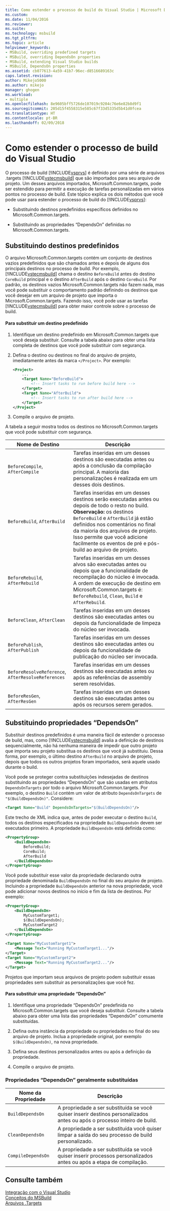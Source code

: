 ```yaml
---
title: Como estender o processo de build do Visual Studio | Microsoft Docs
ms.custom: 
ms.date: 11/04/2016
ms.reviewer: 
ms.suite: 
ms.technology: msbuild
ms.tgt_pltfrm: 
ms.topic: article
helpviewer_keywords:
- MSBuild, overriding predefined targets
- MSBuild, overriding DependsOn properties
- MSBuild, extending Visual Studio builds
- MSBuild, DependsOn properties
ms.assetid: cb077613-4a59-41b7-96ec-d8516689163c
caps.latest.revision: 
author: Mikejo5000
ms.author: mikejo
manager: ghogen
ms.workload:
- multiple
ms.openlocfilehash: 8e9605bff5726de107019c9204c76e6e82b8d9f1
ms.sourcegitcommit: 205d15f4558315e585c67f33d5335d5b41d0fcea
ms.translationtype: HT
ms.contentlocale: pt-BR
ms.lasthandoff: 02/09/2018
---
```

# <a name="how-to-extend-the-visual-studio-build-process"></a>Como estender o processo de build do Visual Studio
O processo de build [!INCLUDE[vsprvs](../code-quality/includes/vsprvs_md.md)] é definido por uma série de arquivos .targets [!INCLUDE[vstecmsbuild](../extensibility/internals/includes/vstecmsbuild_md.md)] que são importados para seu arquivo de projeto. Um desses arquivos importados, Microsoft.Common.targets, pode ser estendido para permitir a execução de tarefas personalizadas em vários pontos no processo de build. Este tópico explica os dois métodos que você pode usar para estender o processo de build do [!INCLUDE[vsprvs](../code-quality/includes/vsprvs_md.md)]:  
  
-   Substituindo destinos predefinidos específicos definidos no Microsoft.Common.targets.  
  
-   Substituindo as propriedades “DependsOn” definidas no Microsoft.Common.targets.  
  
## <a name="overriding-predefined-targets"></a>Substituindo destinos predefinidos  
 O arquivo Microsoft.Common.targets contém um conjunto de destinos vazios predefinidos que são chamados antes e depois de alguns dos principais destinos no processo de build. Por exemplo, [!INCLUDE[vstecmsbuild](../extensibility/internals/includes/vstecmsbuild_md.md)] chama o destino `BeforeBuild` antes do destino `CoreBuild` principal e o destino `AfterBuild` após o destino `CoreBuild`. Por padrão, os destinos vazios Microsoft.Common.targets não fazem nada, mas você pode substituir o comportamento padrão definindo os destinos que você desejar em um arquivo de projeto que importa o Microsoft.Common.targets. Fazendo isso, você pode usar as tarefas [!INCLUDE[vstecmsbuild](../extensibility/internals/includes/vstecmsbuild_md.md)] para obter maior controle sobre o processo de build.  
  
#### <a name="to-override-a-predefined-target"></a>Para substituir um destino predefinido  
  
1.  Identifique um destino predefinido em Microsoft.Common.targets que você deseja substituir. Consulte a tabela abaixo para obter uma lista completa de destinos que você pode substituir com segurança.  
  
2.  Defina o destino ou destinos no final do arquivo de projeto, imediatamente antes da marca `</Project>`. Por exemplo:  
  
    ```xml  
    <Project>  
        ...  
        <Target Name="BeforeBuild">  
            <!-- Insert tasks to run before build here -->  
        </Target>  
        <Target Name="AfterBuild">  
            <!-- Insert tasks to run after build here -->  
        </Target>  
    </Project>  
    ```  
  
3.  Compile o arquivo de projeto.  
  
 A tabela a seguir mostra todos os destinos no Microsoft.Common.targets que você pode substituir com segurança.  
  
|Nome de Destino|Descrição|  
|-----------------|-----------------|  
|`BeforeCompile`, `AfterCompile`|Tarefas inseridas em um desses destinos são executadas antes ou após a conclusão da compilação principal. A maioria das personalizações é realizada em um desses dois destinos.|  
|`BeforeBuild`, `AfterBuild`|Tarefas inseridas em um desses destinos serão executadas antes ou depois de todo o resto no build. **Observação:** os destinos `BeforeBuild` e `AfterBuild` já estão definidos nos comentários no final da maioria dos arquivos de projeto. Isso permite que você adicione facilmente os eventos de pré e pós-build ao arquivo de projeto.|  
|`BeforeRebuild`, `AfterRebuild`|Tarefas inseridas em um desses alvos são executadas antes ou depois que a funcionalidade de recompilação do núcleo é invocada. A ordem de execução de destino em Microsoft.Common.targets é: `BeforeRebuild`, `Clean`, `Build` e `AfterRebuild`.|  
|`BeforeClean`, `AfterClean`|Tarefas inseridas em um desses destinos são executadas antes ou depois da funcionalidade de limpeza do núcleo ser invocada.|  
|`BeforePublish`, `AfterPublish`|Tarefas inseridas em um desses destinos são executadas antes ou depois da funcionalidade de publicação do núcleo ser invocada.|  
|`BeforeResolveReference`, `AfterResolveReferences`|Tarefas inseridas em um desses destinos são executadas antes ou após as referências de assembly serem resolvidas.|  
|`BeforeResGen`, `AfterResGen`|Tarefas inseridas em um desses destinos são executadas antes ou após os recursos serem gerados.|  
  
## <a name="overriding-dependson-properties"></a>Substituindo propriedades “DependsOn”  
 Substituir destinos predefinidos é uma maneira fácil de estender o processo de build, mas, como [!INCLUDE[vstecmsbuild](../extensibility/internals/includes/vstecmsbuild_md.md)] avalia a definição de destinos sequencialmente, não há nenhuma maneira de impedir que outro projeto que importa seu projeto substitua os destinos que você já substituiu. Dessa forma, por exemplo, o último destino `AfterBuild` no arquivo de projeto, depois que todos os outros projetos foram importados, será aquele usado durante o build.  
  
 Você pode se proteger contra substituições indesejadas de destinos substituindo as propriedades “DependsOn” que são usadas em atributos `DependsOnTargets` por todo o arquivo Microsoft.Common.targets. Por exemplo, o destino `Build` contém um valor de atributo `DependsOnTargets` de `"$(BuildDependsOn)"`. Considere:  
  
```xml  
<Target Name="Build" DependsOnTargets="$(BuildDependsOn)"/>  
```  
  
 Este trecho de XML indica que, antes de poder executar o destino `Build`, todos os destinos especificados na propriedade `BuildDependsOn` devem ser executados primeiro. A propriedade `BuildDependsOn` está definida como:  
  
```xml  
<PropertyGroup>  
    <BuildDependsOn>  
        BeforeBuild;  
        CoreBuild;  
        AfterBuild  
    </BuildDependsOn>  
</PropertyGroup>  
```  
  
 Você pode substituir esse valor da propriedade declarando outra propriedade denominada `BuildDependsOn` no final do seu arquivo de projeto. Incluindo a propriedade `BuildDependsOn` anterior na nova propriedade, você pode adicionar novos destinos no início e fim da lista de destinos. Por exemplo:  
  
```xml  
<PropertyGroup>  
    <BuildDependsOn>  
        MyCustomTarget1;  
        $(BuildDependsOn);  
        MyCustomTarget2  
    </BuildDependsOn>  
</PropertyGroup>  
  
<Target Name="MyCustomTarget1">  
    <Message Text="Running MyCustomTarget1..."/>  
</Target>  
<Target Name="MyCustomTarget2">  
    <Message Text="Running MyCustomTarget2..."/>  
</Target>  
```  
  
 Projetos que importam seus arquivos de projeto podem substituir essas propriedades sem substituir as personalizações que você fez.  
  
#### <a name="to-override-a-dependson-property"></a>Para substituir uma propriedade “DependsOn”  
  
1.  Identifique uma propriedade “DependsOn” predefinida no Microsoft.Common.targets que você deseja substituir. Consulte a tabela abaixo para obter uma lista das propriedades “DependsOn” comumente substituídas.  
  
2.  Defina outra instância da propriedade ou propriedades no final do seu arquivo de projeto. Inclua a propriedade original, por exemplo `$(BuildDependsOn)`, na nova propriedade.  
  
3.  Defina seus destinos personalizados antes ou após a definição da propriedade.  
  
4.  Compile o arquivo de projeto.  
  
### <a name="commonly-overridden-dependson-properties"></a>Propriedades “DependsOn” geralmente substituídas  
  
|Nome da Propriedade|Descrição|  
|-------------------|-----------------|  
|`BuildDependsOn`|A propriedade a ser substituída se você quiser inserir destinos personalizados antes ou após o processo inteiro de build.|  
|`CleanDependsOn`|A propriedade a ser substituída você quiser limpar a saída do seu processo de build personalizado.|  
|`CompileDependsOn`|A propriedade a ser substituída se você quiser inserir processos personalizados antes ou após a etapa de compilação.|  
  
## <a name="see-also"></a>Consulte também  
 [Integração com o Visual Studio](../msbuild/visual-studio-integration-msbuild.md)   
 [Conceitos do MSBuild](../msbuild/msbuild-concepts.md)   
 [Arquivos .Targets](../msbuild/msbuild-dot-targets-files.md)